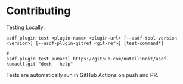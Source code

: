 # Contributing

Testing Locally:

```shell
asdf plugin test <plugin-name> <plugin-url> [--asdf-tool-version <version>] [--asdf-plugin-gitref <git-ref>] [test-command*]

#
asdf plugin test kumactl https://github.com/nutellinoit/asdf-kumactl.git "deck --help"
```

Tests are automatically run in GitHub Actions on push and PR.
